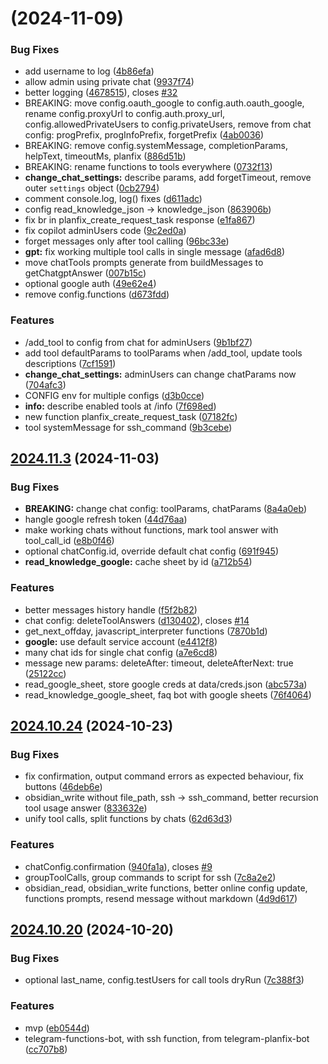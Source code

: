 # [](https://github.com/popstas/telegram-functions-bot/compare/v2024.11.3...v) (2024-11-09)


### Bug Fixes

* add username to log ([4b86efa](https://github.com/popstas/telegram-functions-bot/commit/4b86efad059ac4a79279a3c75105f92078cfbc58))
* allow admin using private chat ([9937f74](https://github.com/popstas/telegram-functions-bot/commit/9937f7483213fd94b908640c528a90bf07927f03))
* better logging ([4678515](https://github.com/popstas/telegram-functions-bot/commit/4678515be9e10af661b58fe1090f8e6d4a0c9579)), closes [#32](https://github.com/popstas/telegram-functions-bot/issues/32)
* BREAKING: move config.oauth_google to config.auth.oauth_google, rename config.proxyUrl to config.auth.proxy_url, config.allowedPrivateUsers to config.privateUsers, remove from chat config: progPrefix, progInfoPrefix, forgetPrefix ([4ab0036](https://github.com/popstas/telegram-functions-bot/commit/4ab003631a1d530d8a6a16d64198a071763b36c2))
* BREAKING: remove config.systemMessage, completionParams, helpText, timeoutMs, planfix ([886d51b](https://github.com/popstas/telegram-functions-bot/commit/886d51ba07f591f25244d80f8a834e901dc8cb34))
* BREAKING: rename functions to tools everywhere ([0732f13](https://github.com/popstas/telegram-functions-bot/commit/0732f13547d3f44dd31acceafd6704abcefdd4c5))
* **change_chat_settings:** describe params, add forgetTimeout, remove outer `settings` object ([0cb2794](https://github.com/popstas/telegram-functions-bot/commit/0cb2794851f822b5e932395e1434a53cd4c6af47))
* comment console.log, log() fixes ([d611adc](https://github.com/popstas/telegram-functions-bot/commit/d611adcd683fa665ce4089fe98351f45f0e547ec))
* config read_knowledge_json -> knowledge_json ([863906b](https://github.com/popstas/telegram-functions-bot/commit/863906b2c129d3475ba2c81e76a3e6fdfe48228c))
* fix br in planfix_create_request_task response ([e1fa867](https://github.com/popstas/telegram-functions-bot/commit/e1fa8674692b977d8e296bf693194df0cdb5839f))
* fix copilot adminUsers code ([9c2ed0a](https://github.com/popstas/telegram-functions-bot/commit/9c2ed0a79f4900fdc3902575e669f89a2d011dbc))
* forget messages only after tool calling ([96bc33e](https://github.com/popstas/telegram-functions-bot/commit/96bc33ea7c74a76918df6d89f0175abf659d96d2))
* **gpt:** fix working multiple tool calls in single message ([afad6d8](https://github.com/popstas/telegram-functions-bot/commit/afad6d87e7088681db375654257cd2a82c3bb5c6))
* move chatTools prompts generate from buildMessages to getChatgptAnswer ([007b15c](https://github.com/popstas/telegram-functions-bot/commit/007b15c81e3b47cd7b462907e943d72eeca8d2a6))
* optional google auth ([49e62e4](https://github.com/popstas/telegram-functions-bot/commit/49e62e43f320382e91ae031730446d53375874e0))
* remove config.functions ([d673fdd](https://github.com/popstas/telegram-functions-bot/commit/d673fdd78dad8d4327dce0ac23d17a02c3947d85))


### Features

* /add_tool to config from chat for adminUsers ([9b1bf27](https://github.com/popstas/telegram-functions-bot/commit/9b1bf27b482108b21e458214d01fc6867c4cdc16))
* add tool defaultParams to toolParams when /add_tool, update tools descriptions ([7cf1591](https://github.com/popstas/telegram-functions-bot/commit/7cf1591cc7c54a694b2fc194f76ca2fc5ad8f354))
* **change_chat_settings:** adminUsers can change chatParams now ([704afc3](https://github.com/popstas/telegram-functions-bot/commit/704afc324c1c62516cb990aca75042d4c5e10892))
* CONFIG env for multiple configs ([d3b0cce](https://github.com/popstas/telegram-functions-bot/commit/d3b0cceb3a69cc2c2729029de619f645b52d14ec))
* **info:** describe enabled tools at /info ([7f698ed](https://github.com/popstas/telegram-functions-bot/commit/7f698ed12280fbe61e5c213b66cafc622894186c))
* new function planfix_create_request_task ([07182fc](https://github.com/popstas/telegram-functions-bot/commit/07182fc42523938938c920f61b14b84e4e139c3f))
* tool systemMessage for ssh_command ([9b3cebe](https://github.com/popstas/telegram-functions-bot/commit/9b3cebe76967f9dd4e199f5d498fef62d1a6b4f1))



## [2024.11.3](https://github.com/popstas/telegram-functions-bot/compare/v2024.10.24...v2024.11.3) (2024-11-03)


### Bug Fixes

* **BREAKING:** change chat config: toolParams, chatParams ([8a4a0eb](https://github.com/popstas/telegram-functions-bot/commit/8a4a0ebdc4fc45821ce6ae16a34ef24e5e461638))
* hangle google refresh token ([44d76aa](https://github.com/popstas/telegram-functions-bot/commit/44d76aac210ccfec3abd902f5000c9c53d51d557))
* make working chats without functions, mark tool answer with tool_call_id ([e8b0f46](https://github.com/popstas/telegram-functions-bot/commit/e8b0f4696c91b810d1dfeb068ac476d6b66e21c5))
* optional chatConfig.id, override default chat config ([691f945](https://github.com/popstas/telegram-functions-bot/commit/691f945c8b4d9d69bdff63944e62fafd76cb2545))
* **read_knowledge_google:** cache sheet by id ([a712b54](https://github.com/popstas/telegram-functions-bot/commit/a712b547d3d232fea91b13e05575aadc4f98ee64))


### Features

* better messages history handle ([f5f2b82](https://github.com/popstas/telegram-functions-bot/commit/f5f2b829ae66587573da8f203173ef9433353b95))
* chat config: deleteToolAnswers ([d130402](https://github.com/popstas/telegram-functions-bot/commit/d13040213aff9286c6f2007da230ce87c588da50)), closes [#14](https://github.com/popstas/telegram-functions-bot/issues/14)
* get_next_offday, javascript_interpreter functions ([7870b1d](https://github.com/popstas/telegram-functions-bot/commit/7870b1d14137db24bef032da62d0ab23227b0743))
* **google:** use default service account ([e4412f8](https://github.com/popstas/telegram-functions-bot/commit/e4412f8c5e5195b00a776243a4bf5e32668ef880))
* many chat ids for single chat config ([a7e6cd8](https://github.com/popstas/telegram-functions-bot/commit/a7e6cd8b5a7d55dadb1658c73409554c418eb046))
* message new params: deleteAfter: timeout, deleteAfterNext: true ([25122cc](https://github.com/popstas/telegram-functions-bot/commit/25122cc351e03e8c3ca76739dab6a41b678fa42c))
* read_google_sheet, store google creds at data/creds.json ([abc573a](https://github.com/popstas/telegram-functions-bot/commit/abc573a6b51747c6b6362af487260c3e524b9f27))
* read_knowledge_google_sheet, faq bot with google sheets ([76f4064](https://github.com/popstas/telegram-functions-bot/commit/76f406408e8b6f38dc856bf82f1d785876849a95))



## [2024.10.24](https://github.com/popstas/telegram-functions-bot/compare/v2024.10.20...v2024.10.24) (2024-10-23)


### Bug Fixes

* fix confirmation, output command errors as expected behaviour, fix buttons ([46deb6e](https://github.com/popstas/telegram-functions-bot/commit/46deb6e8da59896810cc67f643367eada32e233c))
* obsidian_write without file_path, ssh -> ssh_command, better recursion tool usage answer ([833632e](https://github.com/popstas/telegram-functions-bot/commit/833632e85a1143ce64d0a8e6cf16411fcb678441))
* unify tool calls, split functions by chats ([62d63d3](https://github.com/popstas/telegram-functions-bot/commit/62d63d300feebaba828633aa349d68fbf836c247))


### Features

* chatConfig.confirmation ([940fa1a](https://github.com/popstas/telegram-functions-bot/commit/940fa1ae5cc587f6739466e76fc4cb612778580a)), closes [#9](https://github.com/popstas/telegram-functions-bot/issues/9)
* groupToolCalls, group commands to script for ssh ([7c8a2e2](https://github.com/popstas/telegram-functions-bot/commit/7c8a2e2935f43b534dc9ed83335190aef1b6918b))
* obsidian_read, obsidian_write functions, better online config update, functions prompts, resend message without markdown ([4d9d617](https://github.com/popstas/telegram-functions-bot/commit/4d9d617e1e06b4720f5a42f451a34982653f0005))



## [2024.10.20](https://github.com/popstas/telegram-functions-bot/compare/eb0544d9442dea95aee6cf781878b7251eea6222...v2024.10.20) (2024-10-20)


### Bug Fixes

* optional last_name, config.testUsers for call tools dryRun ([7c388f3](https://github.com/popstas/telegram-functions-bot/commit/7c388f30e214055fa0658c351a7bc1d676233cae))


### Features

* mvp ([eb0544d](https://github.com/popstas/telegram-functions-bot/commit/eb0544d9442dea95aee6cf781878b7251eea6222))
* telegram-functions-bot, with ssh function, from telegram-planfix-bot ([cc707b8](https://github.com/popstas/telegram-functions-bot/commit/cc707b82a96e9a2f7d50348dd3303cf8d94da403))



